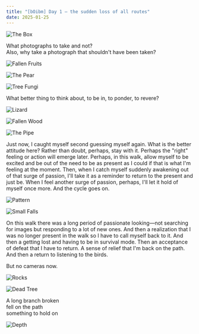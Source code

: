 ```yaml
---
title: "[bOibm] Day 1 — the sudden loss of all routes"
date: 2025-01-25
---
```

![The Box](images/20250125-081319-bOibm-1-the-box.jpg)

What photographs to take and not?  
Also, why take a photograph that shouldn't have been taken?

![Fallen Fruits](images/20250125-082115-bOibm-1-fallen-fruits.jpg)

![The Pear](images/20250125-083749-bOibm-1-the-pear.jpg)

![Tree Fungi](images/20250125-090652-bOibm-1-tree-fungi.jpg)

What better thing to think about, to be in, to ponder, to revere?

![Lizard](images/20250125-091047-bOibm-1-lizard.jpg)

![Fallen Wood](images/20250125-091858-bOibm-1-fallen-wood.jpg)

![The Pipe](images/20250125-094550-bOibm-1-the-pipe.jpg)

Just now, I caught myself second guessing myself again. What is the better attitude here? Rather than doubt, perhaps, stay with it. Perhaps the "right" feeling or action will emerge later. Perhaps, in this walk, allow myself to be excited and be out of the need to be as present as I could if that is what I'm feeling at the moment. Then, when I catch myself suddenly awakening out of that surge of passion, I'll take it as a reminder to return to the present and just be. When I feel another surge of passion, perhaps, I'll let it hold of myself once more. And the cycle goes on.

![Pattern](images/20250125-100129-bOibm-1-pattern.jpg)

![Small Falls](images/20250125-100247-bOibm-1-small-falls.jpg)

On this walk there was a long period of passionate looking—not searching for images but responding to a lot of new ones. And then a realization that I was no longer present in the walk so I have to call myself back to it. And then a getting lost and having to be in survival mode. Then an acceptance of defeat that I have to return. A sense of relief that I'm back on the path. And then a return to listening to the birds.

But no cameras now.

![Rocks](images/20250125-100453-bOibm-1-rocks.jpg)

![Dead Tree](images/20250125-101638-bOibm-1-dead-tree.jpg)

A long branch broken  
fell on the path  
something to hold on

![Depth](images/20250125-102316-bOibm-1-depth.jpg)